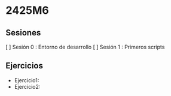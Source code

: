 # 2425M6

## Sesiones
[ ] Sesión 0 : Entorno de desarrollo
[ ] Sesión 1 : Primeros scripts 
## Ejercicios
   - Ejercicio1:
   - Ejercicio2:
